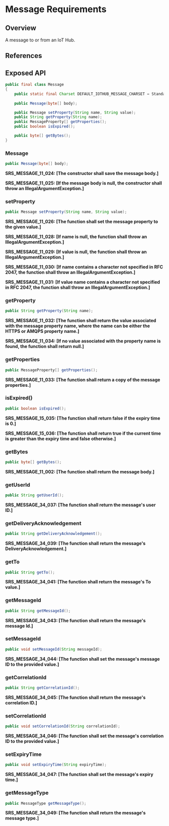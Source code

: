 # Message Requirements

## Overview

A message to or from an IoT Hub.

## References

## Exposed API

```java
public final class Message
{
    public static final Charset DEFAULT_IOTHUB_MESSAGE_CHARSET = StandardCharsets.UTF_8;
    
    public Message(byte[] body);

    public Message setProperty(String name, String value);
    public String getProperty(String name);
    public MessageProperty[] getProperties();
    public boolean isExpired();

    public byte[] getBytes();
}
```


### Message

```java
public Message(byte[] body);
```

**SRS_MESSAGE_11_024: [**The constructor shall save the message body.**]**

**SRS_MESSAGE_11_025: [**If the message body is null, the constructor shall throw an IllegalArgumentException.**]**


### setProperty

```java
public Message setProperty(String name, String value);
```

**SRS_MESSAGE_11_026: [**The function shall set the message property to the given value.**]**

**SRS_MESSAGE_11_028: [**If name is null, the function shall throw an IllegalArgumentException.**]**

**SRS_MESSAGE_11_029: [**If value is null, the function shall throw an IllegalArgumentException.**]**

**SRS_MESSAGE_11_030: [**If name contains a character not specified in RFC 2047, the function shall throw an IllegalArgumentException.**]**

**SRS_MESSAGE_11_031: [**If value name contains a character not specified in RFC 2047, the function shall throw an IllegalArgumentException.**]**


### getProperty

```java
public String getProperty(String name);
```

**SRS_MESSAGE_11_032: [**The function shall return the value associated with the message property name, where the name can be either the HTTPS or AMQPS property name.**]**

**SRS_MESSAGE_11_034: [**If no value associated with the property name is found, the function shall return null.**]**


### getProperties

```java
public MessageProperty[] getProperties();
```

**SRS_MESSAGE_11_033: [**The function shall return a copy of the message properties.**]**


### isExpired()

```java
public boolean isExpired();
```

**SRS_MESSAGE_15_035: [**The function shall return false if the expiry time is 0.**]**

**SRS_MESSAGE_15_036: [**The function shall return true if the current time is greater than the expiry time and false otherwise.**]**


### getBytes

```java
public byte[] getBytes();
```

**SRS_MESSAGE_11_002: [**The function shall return the message body.**]**


### getUserId

```java
public String getUserId();
```

**SRS_MESSAGE_34_037: [**The function shall return the message's user ID.**]**


### getDeliveryAcknowledgement

```java
public String getDeliveryAcknowledgement();
```

**SRS_MESSAGE_34_039: [**The function shall return the message's DeliveryAcknowledgement.**]**


### getTo

```java
public String getTo();
```

**SRS_MESSAGE_34_041: [**The function shall return the message's To value.**]**


### getMessageId

```java
public String getMessageId();
```

**SRS_MESSAGE_34_043: [**The function shall return the message's message Id.**]**


### setMessageId

```java
public void setMessageId(String messageId);
```

**SRS_MESSAGE_34_044: [**The function shall set the message's message ID to the provided value.**]**


### getCorrelationId

```java
public String getCorrelationId();
```

**SRS_MESSAGE_34_045: [**The function shall return the message's correlation ID.**]**


### setCorrelationId

```java
public void setCorrelationId(String correlationId);
```

**SRS_MESSAGE_34_046: [**The function shall set the message's correlation ID to the provided value.**]**


### setExpiryTime

```java
public void setExpiryTime(String expiryTime);
```

**SRS_MESSAGE_34_047: [**The function shall set the message's expiry time.**]**


### getMessageType
```java
public MessageType getMessageType();
```

**SRS_MESSAGE_34_049: [**The function shall return the message's message type.**]**
